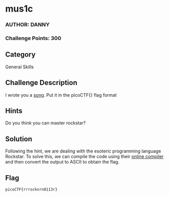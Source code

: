 # mus1c
### AUTHOR: DANNY
### Challenge Points: 300

## Category
General Skills

## Challenge Description
I wrote you a [song](lyrics.txt). Put it in the picoCTF{} flag format
## Hints
Do you think you can master rockstar?
## Solution
Following the hint, we are dealing with the esoteric programming language Rockstar. To solve this, we can compile the code using their [online compiler](https://codewithrockstar.com/online) and then convert the output to ASCII to obtain the flag.
## Flag
`picoCTF{rrrocknrn0113r}`